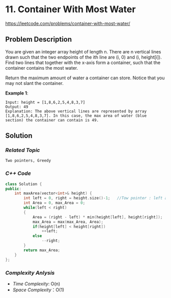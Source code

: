 # 11. Container With Most Water

https://leetcode.com/problems/container-with-most-water/

## Problem Description

You are given an integer array height of length n. There are n vertical lines drawn such that the two endpoints of the ith line are (i, 0) and (i, height[i]).
Find two lines that together with the x-axis form a container, such that the container contains the most water.

Return the maximum amount of water a container can store. Notice that you may not slant the container.



**Example 1**:
```
Input: height = [1,8,6,2,5,4,8,3,7]
Output: 49
Explanation: The above vertical lines are represented by array [1,8,6,2,5,4,8,3,7]. In this case, the max area of water (blue section) the container can contain is 49.
```

## Solution

### _Related Topic_
    Two pointers, Greedy

### _C++ Code_
```cpp
class Solution {
public:
    int maxArea(vector<int>& height) {
        int left = 0, right = height.size()-1;   //Tow pointer : left and right
        int Area = 0, max_Area = 0;
        while(left < right)
        {
            Area = (right - left) * min(height[left], height[right]);
            max_Area = max(max_Area, Area);
            if(height[left] < height[right])
                ++left;
            else 
                --right;
        }
        return max_Area;
    }
};
```

### _Complexity Anlysis_
- _Time Complexity_: O(n)
- _Space Complexity_：O(1)
